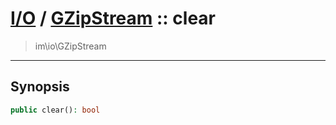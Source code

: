 # [I/O](io.md) / [GZipStream](io-GZipStream.md) :: clear
 > im\io\GZipStream
____

## Synopsis
```php
public clear(): bool
```
